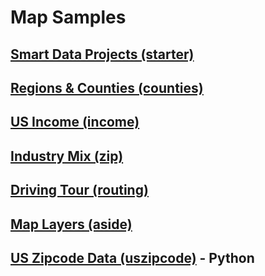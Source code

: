 # Map Samples

## [Smart Data Projects (starter)](../../map/starter/)
<!--## [Map Points (hubs)](../../hubs/#route=us.ga_to_bs)-->
## [Regions & Counties (counties)](counties/counties.html)
## [US Income (income)](../../map/income)
## [Industry Mix (zip)](../../zip/leaflet/#columns=JobsAgriculture:50;JobsManufacturing:50)
## [Driving Tour (routing)](../routing)
## [Map Layers (aside)](aside)
## [US Zipcode Data (uszipcode)](https://uszipcode.readthedocs.io/01-Tutorial/index.html) - Python


